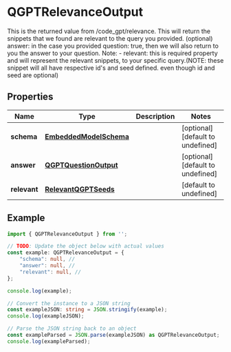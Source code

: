 
# QGPTRelevanceOutput

This is the returned value from /code_gpt/relevance.  This will return the snippets that we found are relevant to the query you provided.  (optional) answer: in the case you provided question: true, then we will also return to you the answer to your question.  Note: - relevant: this is required property and will represent the relevant snippets, to your specific query.(NOTE: these snippet will all have respective id\'s and seed defined. even though id and seed are optional)

## Properties

Name | Type | Description | Notes
------------ | ------------- | ------------- | -------------
**schema** | [**EmbeddedModelSchema**](EmbeddedModelSchema) |  | [optional] [default to undefined]
**answer** | [**QGPTQuestionOutput**](QGPTQuestionOutput) |  | [optional] [default to undefined]
**relevant** | [**RelevantQGPTSeeds**](RelevantQGPTSeeds) |  | [default to undefined]

## Example

```typescript
import { QGPTRelevanceOutput } from '';

// TODO: Update the object below with actual values
const example: QGPTRelevanceOutput = {
    "schema": null, // 
    "answer": null, // 
    "relevant": null, // 
};

console.log(example);

// Convert the instance to a JSON string
const exampleJSON: string = JSON.stringify(example);
console.log(exampleJSON);

// Parse the JSON string back to an object
const exampleParsed = JSON.parse(exampleJSON) as QGPTRelevanceOutput;
console.log(exampleParsed);
```




